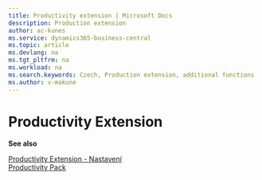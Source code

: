 ```yaml
---
title: Productivity extension | Microsoft Docs
description: Production extension
author: ac-kunes
ms.service: dynamics365-business-central
ms.topic: article
ms.devlang: na
ms.tgt_pltfrm: na
ms.workload: na
ms.search.keywords: Czech, Production extension, additional functions
ms.author: v-makune
---
```

# Productivity Extension

**See also**

[Productivity Extension - Nastavení](ac-productivity-extension-setup.md)  
[Productivity Pack](ac-productivity-pack.md)
